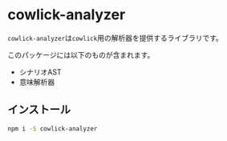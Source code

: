 # cowlick-analyzer

`cowlick-analyzer`は`cowlick`用の解析器を提供するライブラリです。

このパッケージには以下のものが含まれます。

* シナリオAST
* 意味解析器

## インストール

```bash
npm i -S cowlick-analyzer
```

